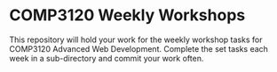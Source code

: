 # COMP3120 Weekly Workshops

This repository will hold your work for the weekly workshop tasks for COMP3120 Advanced Web Development. Complete the set tasks each week in a sub-directory and commit your work often.